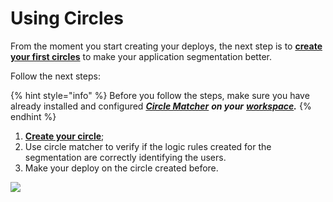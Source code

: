 # Using Circles

From the moment you start creating your deploys, the next step is to [**create your first circles**](https://docs.charlescd.io/v/v0.2.1-en/reference/circles) to make your application segmentation better.

Follow the next steps:

{% hint style="info" %}
Before you follow the steps, make sure you have already installed and configured [_**Circle Matcher**_](https://docs.charlescd.io/v/v0.2.1-en/reference/circle-matcher) _**on your**_ [_**workspace**_](https://docs.charlescd.io/v/v0.2.1-en/get-started/defining-a-workspace)_**.**_
{% endhint %}

1. [**Create your circle**](https://docs.charlescd.io/v/v0.2.1-en/reference/circles);
2. Use circle matcher to verify if the logic rules created for the segmentation are correctly identifying the users.
3. Make your deploy on the circle created before.

![](../.gitbook/assets/usando-circulos%20%282%29%20%281%29.gif)

